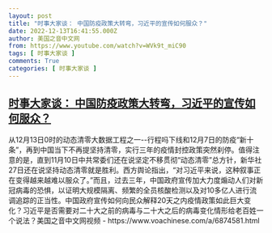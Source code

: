 ```yaml
---
layout: post
title: "时事大家谈： 中国防疫政策大转弯，习近平的宣传如何服众？"
date: 2022-12-13T16:41:55.000Z
author: 美国之音中文网
from: https://www.youtube.com/watch?v=WVk9t_miC90
tags: [ 时事大家谈 ]
comments: True
categories: [ 时事大家谈 ]
---
```

<!--1670949715000-->
[时事大家谈： 中国防疫政策大转弯，习近平的宣传如何服众？](https://www.youtube.com/watch?v=WVk9t_miC90)
------

<div>
从12月13日0时的动态清零大数据工程之一--行程吗下线和12月7日的防疫“新十条”，再到中国当下不再提坚持清零，实行三年的疫情封控政策突然刹停。值得注意的是，直到11月10日中共常委们还在说坚定不移贯彻“动态清零”总方针，新华社27日还在说坚持动态清零就是胜利。西方舆论指出，“对习近平来说，这种叙事正在变得越来越难以服众了。”而且，过去三年，中国政府宣传加大力度煽动人们对新冠病毒的恐惧，以证明大规模隔离、频繁的全员核酸检测以及对10多亿人进行流调追踪的正当性。中国政府宣传如何向民众解释20天之内疫情政策如此巨大变化？习近平是否需要对二十大之前的病毒与二十大之后的病毒变化情形给老百姓一个说法？美国之音中文网视频 - https://www.voachinese.com/a/6874581.html
</div>

